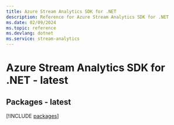```yaml
---
title: Azure Stream Analytics SDK for .NET
description: Reference for Azure Stream Analytics SDK for .NET
ms.date: 02/09/2024
ms.topic: reference
ms.devlang: dotnet
ms.service: stream-analytics
---
```

# Azure Stream Analytics SDK for .NET - latest
## Packages - latest
[!INCLUDE [packages](stream-analytics-index.md)]
